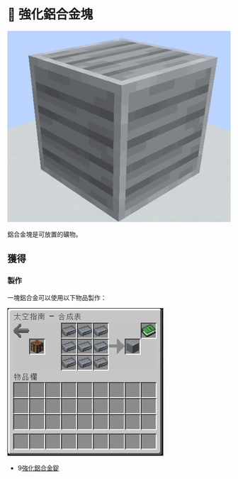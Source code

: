 # 💎 強化鋁合金塊

![](<../.gitbook/assets/image (224).png>)

鋁合金塊是可放置的礦物。

## 獲得

### 製作

一塊鋁合金可以使用以下物品製作：

![](<../.gitbook/assets/image (216).png>)

* 9[強化鋁合金錠](Reinforced-Aluminium-Alloy-Ingot.md)
